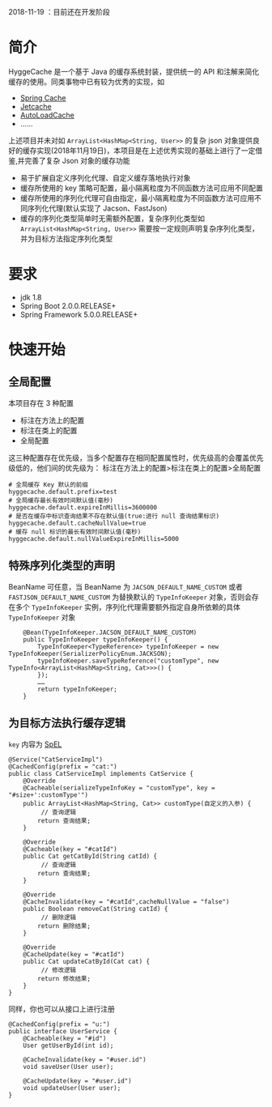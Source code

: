 2018-11-19 ：目前还在开发阶段
# 简介
HyggeCache 是一个基于 Java 的缓存系统封装，提供统一的 API 和注解来简化缓存的使用。同类事物中已有较为优秀的实现，如
- [Spring Cache](https://github.com/spring-projects/spring-framework/tree/master/spring-context/src/main/java/org/springframework/cache)
- [Jetcache](https://github.com/alibaba/jetcache)
- [AutoLoadCache](https://github.com/qiujiayu/AutoLoadCache)
- ……

上述项目并未对如 ``ArrayList<HashMap<String, User>>`` 的复杂 json 对象提供良好的缓存实现(2018年11月19日)，本项目是在上述优秀实现的基础上进行了一定借鉴,并完善了复杂 Json 对象的缓存功能

- 易于扩展自定义序列化代理、自定义缓存落地执行对象
- 缓存所使用的 key 策略可配置，最小隔离粒度为不同函数方法可应用不同配置
- 缓存所使用的序列化代理可自由指定，最小隔离粒度为不同函数方法可应用不同序列化代理(默认实现了 Jacson、FastJson)
- 缓存的序列化类型简单时无需额外配置，复杂序列化类型如 ``ArrayList<HashMap<String, User>>`` 需要按一定规则声明复杂序列化类型，并为目标方法指定序列化类型

# 要求
- jdk 1.8
- Spring Boot 2.0.0.RELEASE+
- Spring Framework 5.0.0.RELEASE+

# 快速开始

## 全局配置
本项目存在 3 种配置
- 标注在方法上的配置
- 标注在类上的配置
- 全局配置

这三种配置存在优先级，当多个配置存在相同配置属性时，优先级高的会覆盖优先级低的，他们间的优先级为： 
标注在方法上的配置>标注在类上的配置>全局配置


```
# 全局缓存 Key 默认的前缀
hyggecache.default.prefix=test
# 全局缓存最长有效时间默认值(毫秒)
hyggecache.default.expireInMillis=3600000
# 是否在缓存中标识查询结果不存在默认值(true:进行 null 查询结果标识)
hyggecache.default.cacheNullValue=true
# 缓存 null 标识的最长有效时间默认值(毫秒)
hyggecache.default.nullValueExpireInMillis=5000
```

## 特殊序列化类型的声明
BeanName 可任意，当 BeanName 为 ``JACSON_DEFAULT_NAME_CUSTOM`` 或者 ``FASTJSON_DEFAULT_NAME_CUSTOM`` 为替换默认的 ``TypeInfoKeeper`` 对象，否则会存在多个 ``TypeInfoKeeper`` 实例，序列化代理需要额外指定自身所依赖的具体 ``TypeInfoKeeper`` 对象

```
    @Bean(TypeInfoKeeper.JACSON_DEFAULT_NAME_CUSTOM)
    public TypeInfoKeeper typeInfoKeeper() {
        TypeInfoKeeper<TypeReference> typeInfoKeeper = new TypeInfoKeeper(SerializerPolicyEnum.JACKSON);
        typeInfoKeeper.saveTypeReference("customType", new TypeInfo<ArrayList<HashMap<String, Cat>>>() {
        });
        ……
        return typeInfoKeeper;
    }
```


## 为目标方法执行缓存逻辑

``key`` 内容为 [SpEL](https://docs.spring.io/spring/docs/4.2.x/spring-framework-reference/html/expressions.html)
```
@Service("CatServiceImpl")
@CachedConfig(prefix = "cat:")
public class CatServiceImpl implements CatService {
    @Override
    @Cacheable(serializeTypeInfoKey = "customType", key = "#size+':customType'")
    public ArrayList<HashMap<String, Cat>> customType(自定义的入参) {
         // 查询逻辑
        return 查询结果;
    }

    @Override
    @Cacheable(key = "#catId")
    public Cat getCatById(String catId) {
         // 查询逻辑
        return 查询结果;
    }

    @Override
    @CacheInvalidate(key = "#catId",cacheNullValue = "false")
    public Boolean removeCat(String catId) {
         // 删除逻辑
        return 删除结果;
    }

    @Override
    @CacheUpdate(key = "#catId")
    public Cat updateCatById(Cat cat) {
         // 修改逻辑
        return 修改结果;
    }
}
```

同样，你也可以从接口上进行注册

```
@CachedConfig(prefix = "u:")
public interface UserService {
    @Cacheable(key = "#id")
    User getUserById(int id);

    @CacheInvalidate(key = "#user.id")
    void saveUser(User user);

    @CacheUpdate(key = "#user.id")
    void updateUser(User user);
}
```
